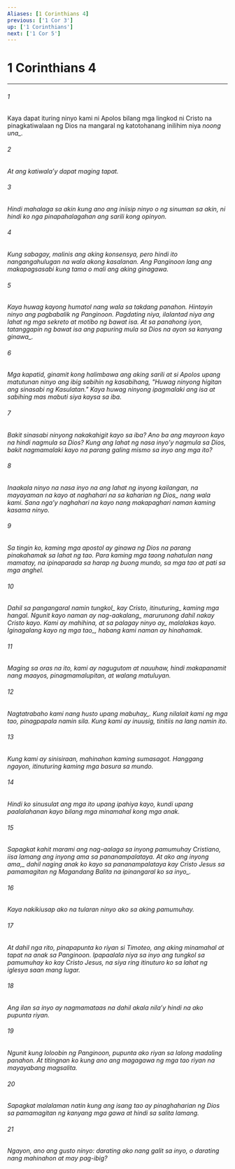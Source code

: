 ```yaml
---
Aliases: [1 Corinthians 4]
previous: ['1 Cor 3']
up: ['1 Corinthians']
next: ['1 Cor 5']
---
```

# 1 Corinthians 4

***






















###### 1 










Kaya dapat ituring ninyo kami ni Apolos bilang mga lingkod ni Cristo na pinagkatiwalaan ng Dios na mangaral ng katotohanang inilihim niya <i class="trans-change">noong una_. 





















###### 2 










At ang katiwalaʼy dapat maging tapat. 





















###### 3 










Hindi mahalaga sa akin kung ano ang iniisip ninyo o ng sinuman sa akin, ni hindi ko nga pinapahalagahan ang sarili kong opinyon. 





















###### 4 










Kung sabagay, malinis ang aking konsensya, pero hindi ito nangangahulugan na wala akong kasalanan. Ang Panginoon lang ang makapagsasabi kung tama o mali ang aking ginagawa. 





















###### 5 










Kaya huwag kayong humatol nang wala sa takdang panahon. Hintayin ninyo ang pagbabalik ng Panginoon. Pagdating niya, ilalantad niya ang lahat ng mga sekreto at motibo ng bawat isa. At sa panahong iyon, tatanggapin ng bawat isa ang papuring mula sa Dios <i class="trans-change">na ayon sa kanyang ginawa_. 





















###### 6 










Mga kapatid, ginamit kong halimbawa ang aking sarili at si Apolos upang matutunan ninyo ang ibig sabihin ng kasabihang, "Huwag ninyong higitan ang sinasabi ng Kasulatan." Kaya huwag ninyong ipagmalaki ang isa at sabihing mas mabuti siya kaysa sa iba. 





















###### 7 










Bakit sinasabi ninyong nakakahigit kayo sa iba? Ano ba ang mayroon kayo na hindi nagmula sa Dios? Kung ang lahat ng nasa inyoʼy nagmula sa Dios, bakit nagmamalaki kayo na parang galing mismo sa inyo ang mga ito? 





















###### 8 










Inaakala ninyo na nasa inyo na ang lahat ng inyong kailangan, na mayayaman na kayo at naghahari na <i class="trans-change">sa kaharian ng Dios_ nang wala kami. Sana ngaʼy naghahari na kayo nang makapaghari naman kaming kasama ninyo. 





















###### 9 










Sa tingin ko, kaming mga apostol ay ginawa ng Dios na parang pinakahamak sa lahat ng tao. Para kaming mga taong nahatulan nang mamatay, na ipinaparada sa harap ng buong mundo, sa mga tao at pati sa mga anghel. 





















###### 10 










Dahil <i class="trans-change">sa pangangaral namin tungkol_ kay Cristo, <i class="trans-change">itinuturing_ kaming mga hangal. Ngunit kayo naman ay <i class="trans-change">nag-aakalang_ marurunong dahil nakay Cristo kayo. Kami ay mahihina, at <i class="trans-change">sa palagay ninyo ay_ malalakas kayo. Iginagalang kayo <i class="trans-change">ng mga tao_, habang kami naman ay hinahamak. 





















###### 11 










Maging sa oras na ito, kami ay nagugutom at nauuhaw, hindi makapanamit nang maayos, pinagmamalupitan, at walang matuluyan. 





















###### 12 










Nagtatrabaho kami nang husto <i class="trans-change">upang mabuhay_. Kung nilalait kami ng mga tao, pinagpapala namin sila. Kung kami ay inuusig, tinitiis na lang namin ito. 





















###### 13 










Kung kami ay sinisiraan, mahinahon kaming sumasagot. Hanggang ngayon, itinuturing kaming mga basura sa mundo. 





















###### 14 










Hindi ko sinusulat ang mga ito upang ipahiya kayo, kundi upang paalalahanan kayo bilang mga minamahal kong mga anak. 





















###### 15 










Sapagkat kahit marami ang nag-aalaga sa inyong pamumuhay Cristiano, iisa lamang ang inyong ama sa pananampalataya. <i class="trans-change">At ako ang inyong ama,_ dahil naging anak ko kayo sa pananampalataya kay Cristo Jesus sa pamamagitan ng Magandang Balita <i class="trans-change">na ipinangaral ko sa inyo_. 





















###### 16 










Kaya nakikiusap ako na tularan ninyo ako sa aking pamumuhay. 





















###### 17 










At dahil nga rito, pinapapunta ko riyan si Timoteo, ang aking minamahal at tapat na anak sa Panginoon. Ipapaalala niya sa inyo ang tungkol sa pamumuhay ko kay Cristo Jesus, na siya ring itinuturo ko sa lahat ng iglesya saan mang lugar. 





















###### 18 










Ang ilan sa inyo ay nagmamataas na dahil akala nilaʼy hindi na ako pupunta riyan. 





















###### 19 










Ngunit kung loloobin ng Panginoon, pupunta ako riyan sa lalong madaling panahon. At titingnan ko kung ano ang magagawa ng mga tao riyan na mayayabang magsalita. 





















###### 20 










Sapagkat malalaman natin kung ang isang tao ay pinaghaharian ng Dios sa pamamagitan ng kanyang mga gawa at hindi sa salita lamang. 





















###### 21 










Ngayon, ano ang gusto ninyo: darating ako nang galit sa inyo, o darating nang mahinahon at may pag-ibig?

